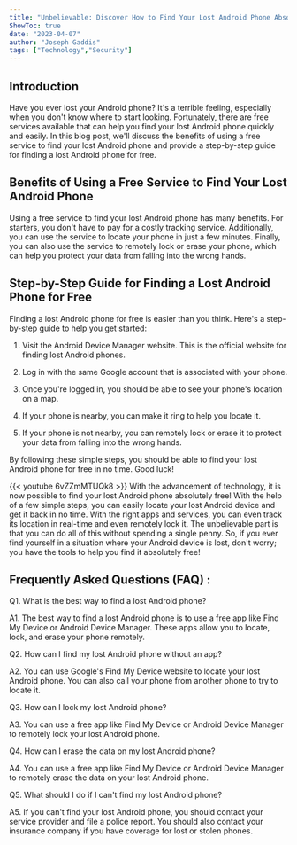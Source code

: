 ```yaml
---
title: "Unbelievable: Discover How to Find Your Lost Android Phone Absolutely Free!"
ShowToc: true 
date: "2023-04-07"
author: "Joseph Gaddis" 
tags: ["Technology","Security"]
---
```

## Introduction

Have you ever lost your Android phone? It's a terrible feeling, especially when you don't know where to start looking. Fortunately, there are free services available that can help you find your lost Android phone quickly and easily. In this blog post, we'll discuss the benefits of using a free service to find your lost Android phone and provide a step-by-step guide for finding a lost Android phone for free.

## Benefits of Using a Free Service to Find Your Lost Android Phone

Using a free service to find your lost Android phone has many benefits. For starters, you don't have to pay for a costly tracking service. Additionally, you can use the service to locate your phone in just a few minutes. Finally, you can also use the service to remotely lock or erase your phone, which can help you protect your data from falling into the wrong hands.

## Step-by-Step Guide for Finding a Lost Android Phone for Free

Finding a lost Android phone for free is easier than you think. Here's a step-by-step guide to help you get started:

1. Visit the Android Device Manager website. This is the official website for finding lost Android phones.

2. Log in with the same Google account that is associated with your phone.

3. Once you're logged in, you should be able to see your phone's location on a map.

4. If your phone is nearby, you can make it ring to help you locate it.

5. If your phone is not nearby, you can remotely lock or erase it to protect your data from falling into the wrong hands.

By following these simple steps, you should be able to find your lost Android phone for free in no time. Good luck!

{{< youtube 6vZZmMTUQk8 >}} 
With the advancement of technology, it is now possible to find your lost Android phone absolutely free! With the help of a few simple steps, you can easily locate your lost Android device and get it back in no time. With the right apps and services, you can even track its location in real-time and even remotely lock it. The unbelievable part is that you can do all of this without spending a single penny. So, if you ever find yourself in a situation where your Android device is lost, don't worry; you have the tools to help you find it absolutely free!

## Frequently Asked Questions (FAQ) :
Q1. What is the best way to find a lost Android phone?

A1. The best way to find a lost Android phone is to use a free app like Find My Device or Android Device Manager. These apps allow you to locate, lock, and erase your phone remotely. 

Q2. How can I find my lost Android phone without an app?

A2. You can use Google's Find My Device website to locate your lost Android phone. You can also call your phone from another phone to try to locate it. 

Q3. How can I lock my lost Android phone?

A3. You can use a free app like Find My Device or Android Device Manager to remotely lock your lost Android phone. 

Q4. How can I erase the data on my lost Android phone?

A4. You can use a free app like Find My Device or Android Device Manager to remotely erase the data on your lost Android phone. 

Q5. What should I do if I can't find my lost Android phone?

A5. If you can't find your lost Android phone, you should contact your service provider and file a police report. You should also contact your insurance company if you have coverage for lost or stolen phones.


